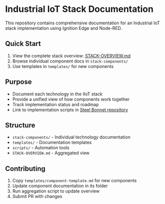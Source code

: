 # Industrial IoT Stack Documentation

This repository contains comprehensive documentation for an Industrial IoT stack implementation using Ignition Edge and Node-RED.

## Quick Start

1. View the complete stack overview: [STACK-OVERVIEW.md](./STACK-OVERVIEW.md)
2. Browse individual component docs in `stack-components/`
3. Use templates in `templates/` for new components

## Purpose

- Document each technology in the IIoT stack
- Provide a unified view of how components work together
- Track implementation status and roadmap
- Link to implementation scripts in [Steel Bonnet repository](https://github.com/slimstrongarm/Steel_Bonnet)

## Structure

- `stack-components/` - Individual technology documentation
- `templates/` - Documentation templates
- `scripts/` - Automation tools
- `STACK-OVERVIEW.md` - Aggregated view

## Contributing

1. Copy `templates/component-template.md` for new components
2. Update component documentation in its folder
3. Run aggregation script to update overview
4. Submit PR with changes
